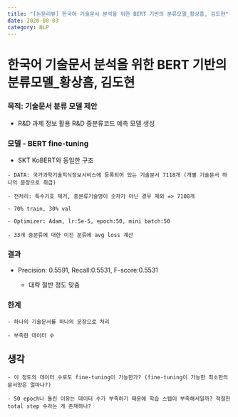 ```yaml
---
title: "[논문리뷰] 한국어 기술문서 분석을 위한 BERT 기반의 분류모델_황상흠, 김도현"
date: 2020-08-03
category: NLP
---
```


# 한국어 기술문서 분석을 위한 BERT 기반의 분류모델_황상흠, 김도현

### 목적: 기술문서 분류 모델 제안
   
   - R&D 과제 정보 활용 R&D 중분류코드 예측 모델 생성
    
### 모델 - BERT fine-tuning
   
   - SKT KoBERT와 동일한 구조
    
    - DATA: 국가과학기술지식정보서비스에 등록되어 있는 기술분서 7118개 (개별 기술문서 하나의 문장으로 취급)
    
    - 전처리: 특수기호 제거, 중분류기술명이 숫자가 아닌 경우 제외 => 7108개
    
    - 70% train, 30% val
    
    - Optimizer: Adam, lr:5e-5, epoch:50, mini batch:50
    
    - 33개 중분류에 대한 이진 분류에 avg loss 계산
    
### 결과
 
 - Precision: 0.5591, Recall:0.5531, F-score:0.5531
    
    - 대략 절반 정도 맞춤

### 한계
  
    - 하나의 기술문서를 하나의 문장으로 처리
    
    - 부족한 데이터 수

## 생각

    - 이 정도의 데이터 수로도 fine-tuning이 가능한가? (fine-tuning이 가능한 최소한의 문서양은 얼마나?)
    
    - 50 epoch나 돌린 이유는 데이터 수가 부족하기 때문에 학습 스텝이 부족해서일까? 적절한 total step 수라는 게 존재하나?
    

